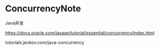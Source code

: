 # ConcurrencyNote
Java并发

https://docs.oracle.com/javase/tutorial/essential/concurrency/index.html

tutorials.jenkov.com/java-concurrency

